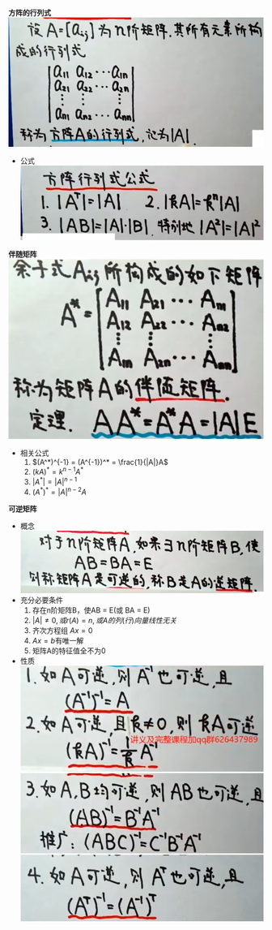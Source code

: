 
**方阵的行列式**  
![](../picture/矩阵的行列式.png)  
- 公式  
![](../picture/方阵行列式的公式.png)  

**伴随矩阵**  
![](../picture/伴随矩阵.png)  
- 相关公式  
    1. $(A^*)^{-1} = (A^{-1})^* = \frac{1}{|A|}A$
    2. $(kA)^* = k^{n-1}A^*$
    3. $|A^*| = |A|^{n-1}$
    4. $(A^*)^*  = |A|^{n-2}A$

**可逆矩阵**  
- 概念
![](../picture/可逆矩阵.png)
- 充分必要条件  
    1. 存在n阶矩阵B，使AB = E(或 BA = E)
    2. $|A|\neq 0,或r(A) = n,或 A的列(行)向量线性无关$
    3. 齐次方程组 $Ax = 0$
    4. $Ax = b$有唯一解
    5. 矩阵A的特征值全不为0
- 性质 
![](../picture/逆矩阵性质2.png )
![](../picture/逆矩阵性质3.png )
![](../picture/逆矩阵性质4.png )
